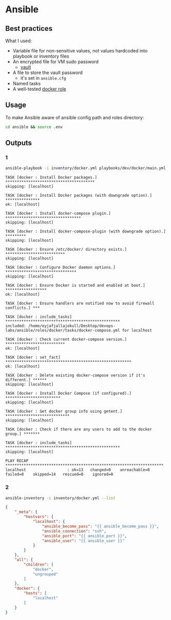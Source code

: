 # Ansible

## Best practices

What I used:

- Variable file for non-sensitive values, not values hardcoded into playbook or inventory files
- An encrypted file for VM sudo password
  - [vault](https://stackoverflow.com/a/29213873)
- A file to store the vault password
  - it's set in `ansible.cfg`
- Named tasks
- A well-tested [docker role](https://galaxy.ansible.com/geerlingguy/docker)

## Usage

To make Ansible aware of ansible config path and roles directory:

```sh
cd ansible && source .env
```

## Outputs

### 1

```sh
ansible-playbook -i inventory/docker.yml playbooks/dev/docker/main.yml --diff
```

```terminal
TASK [docker : Install Docker packages.] ***************************************
skipping: [localhost]

TASK [docker : Install Docker packages (with downgrade option).] ***************
ok: [localhost]

TASK [docker : Install docker-compose plugin.] *********************************
skipping: [localhost]

TASK [docker : Install docker-compose-plugin (with downgrade option).] *********
skipping: [localhost]

TASK [docker : Ensure /etc/docker/ directory exists.] **************************
skipping: [localhost]

TASK [docker : Configure Docker daemon options.] *******************************
skipping: [localhost]

TASK [docker : Ensure Docker is started and enabled at boot.] ******************
ok: [localhost]

TASK [docker : Ensure handlers are notified now to avoid firewall conflicts.] ***

TASK [docker : include_tasks] **************************************************
included: /home/eyjafjallajokull/Desktop/devops-labs/ansible/roles/docker/tasks/docker-compose.yml for localhost

TASK [docker : Check current docker-compose version.] **************************
ok: [localhost]

TASK [docker : set_fact] *******************************************************
ok: [localhost]

TASK [docker : Delete existing docker-compose version if it's different.] ******
skipping: [localhost]

TASK [docker : Install Docker Compose (if configured).] ************************
skipping: [localhost]

TASK [docker : Get docker group info using getent.] ****************************
skipping: [localhost]

TASK [docker : Check if there are any users to add to the docker group.] *******

TASK [docker : include_tasks] **************************************************
skipping: [localhost]

PLAY RECAP *********************************************************************
localhost                  : ok=13   changed=0    unreachable=0    failed=0    skipped=14   rescued=0    ignored=0   
```

### 2

```sh
ansible-inventory -i inventory/docker.yml --list
```

```json
{
    "_meta": {
        "hostvars": {
            "localhost": {
                "ansible_become_pass": "{{ ansible_become_pass }}",
                "ansible_connection": "ssh",
                "ansible_port": "{{ ansible_port }}",
                "ansible_user": "{{ ansible_user }}"
            }
        }
    },
    "all": {
        "children": [
            "docker",
            "ungrouped"
        ]
    },
    "docker": {
        "hosts": [
            "localhost"
        ]
    }
}
```
